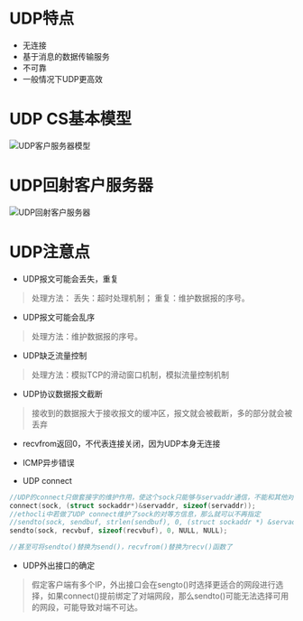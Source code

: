 # UDP特点

- 无连接
- 基于消息的数据传输服务
- 不可靠
- 一般情况下UDP更高效

# UDP CS基本模型

![UDP客户服务器模型](https://vousblog.oss-cn-shenzhen.aliyuncs.com/Snipaste_2019-05-31_10-51-28.png?Expires=1559286183&OSSAccessKeyId=TMP.AgHgn0IlP0jZwQ7v4K_PK7a8fZsrA9AJ3wjWgfTsGeErgxMXVTTtJuCI-Kk4AAAwLAIUMIAIilBcEWU80KXtuC0EZNbUIxQCFEllC6j4aIjqwiLhELTRRyyauHdb&Signature=nla75fwn8AtrfBwHrQDK5ZM3Bpw%3D)

# UDP回射客户服务器

![UDP回射客户服务器](https://vousblog.oss-cn-shenzhen.aliyuncs.com/Snipaste_2019-05-31_13-58-26.png?Expires=1559286136&OSSAccessKeyId=TMP.AgHgn0IlP0jZwQ7v4K_PK7a8fZsrA9AJ3wjWgfTsGeErgxMXVTTtJuCI-Kk4AAAwLAIUMIAIilBcEWU80KXtuC0EZNbUIxQCFEllC6j4aIjqwiLhELTRRyyauHdb&Signature=ugFY%2F%2BOfzdkWuoNLt2DT0LX%2BDzA%3D)

# UDP注意点

- UDP报文可能会丢失，重复

>处理方法：
丢失：超时处理机制；
重复：维护数据报的序号。

- UDP报文可能会乱序

>处理方法：维护数据报的序号。

- UDP缺乏流量控制

>处理方法：模拟TCP的滑动窗口机制，模拟流量控制机制

- UDP协议数据报文截断

>接收到的数据报大于接收报文的缓冲区，报文就会被截断，多的部分就会被丢弃

- recvfrom返回0，不代表连接关闭，因为UDP本身无连接

- ICMP异步错误

- UDP connect

```c
//UDP的connect只做套接字的维护作用，使这个sock只能够与servaddr通信，不能和其他对等方通信了，并不做三次握手
connect(sock, (struct sockaddr*)&servaddr, sizeof(servaddr));
//ethocli中若做了UDP connect维护了sock的对等方信息，那么就可以不再指定
//sendto(sock, sendbuf, strlen(sendbuf), 0, (struct sockaddr *) &servaddr, sizeof(serv);
sendto(sock, recvbuf, sizeof(recvbuf), 0, NULL, NULL);

//甚至可将sendto()替换为send()，recvfrom()替换为recv()函数了
```

- UDP外出接口的确定

>假定客户端有多个IP，外出接口会在sengto()时选择更适合的网段进行选择，如果connect()提前绑定了对端网段，那么sendto()可能无法选择可用的网段，可能导致对端不可达。